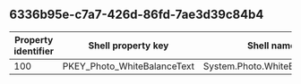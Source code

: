 ## 6336b95e-c7a7-426d-86fd-7ae3d39c84b4

Property identifier | Shell property key | Shell name | Alias
--- | --- | --- | ---
100 | PKEY_Photo_WhiteBalanceText | System.Photo.WhiteBalanceText | 

